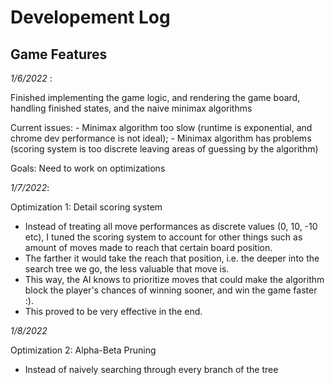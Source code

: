 # Developement Log

## Game Features

*1/6/2022* : 

Finished implementing the game logic, and rendering the game board, handling finished states, and the naive minimax algorithms

Current issues: 
    - Minimax algorithm too slow (runtime is exponential, and chrome dev performance is not ideal);
    - Minimax algorithm has problems (scoring system is too discrete leaving areas of guessing by the algorithm)

Goals: Need to work on optimizations

*1/7/2022*:

Optimization 1: Detail scoring system

- Instead of treating all move performances as discrete values (0, 10, -10 etc), I tuned the scoring system to account for other things such as amount of moves made to reach that certain board position. 
- The farther it would take the reach that position, i.e. the deeper into the search tree we go, the less valuable that move is.
- This way, the AI knows to prioritize moves that could make the algorithm block the player's chances of winning sooner, and win the game faster :).
- This proved to be very effective in the end.

*1/8/2022*

Optimization 2: Alpha-Beta Pruning

- Instead of naively searching through every branch of the tree